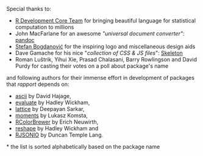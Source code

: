 Special thanks to:

 * [R Development Core Team](http://www.r-project.org/) for bringing beautiful language for statistical computation to millions
 * John MacFarlane for an awesome *"universal document converter"*: [pandoc](http://johnmacfarlane.net/pandoc/)
 * [Stefan Bogdanović](http://coja.in.rs/) for the inspiring logo and miscellaneous design aids
 * Dave Gamache for his nice "*collection of CSS & JS files*": [Skeleton](http://getskeleton.com)
 * Roman Luštrik, Yihui Xie, Prasad Chalasani, Barry Rowlingson and David Purdy for casting their votes on a poll about package's name

and following authors for their immense effort in development of packages that _rapport_ depends on:

 * [ascii](http://cran.r-project.org/web/packages/ascii/index.html) by David Hajage,
 * [evaluate](http://cran.r-project.org/web/packages/evaluate/index.html) by Hadley Wickham,
 * [lattice](http://cran.r-project.org/web/packages/lattice/index.html) by Deepayan Sarkar,
 * [moments](http://cran.r-project.org/web/packages/moments/index.html) by Lukasz Komsta,
 * [RColorBrewer](http://cran.r-project.org/web/packages/RColorBrewer/index.html) by Erich Neuwirth,
 * [reshape](http://cran.r-project.org/web/packages/reshape/index.html) by Hadley Wickham and
 * [RJSONIO](http://cran.r-project.org/web/packages/RJSONIO/index.html) by Duncan Temple Lang.

\* the list is sorted alphabetically based on the package name
